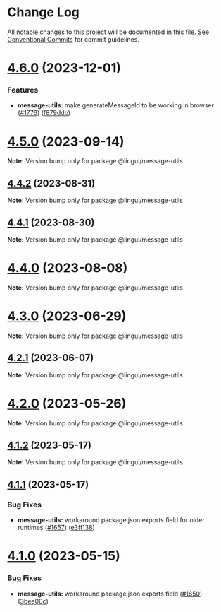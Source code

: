 # Change Log

All notable changes to this project will be documented in this file.
See [Conventional Commits](https://conventionalcommits.org) for commit guidelines.

# [4.6.0](https://github.com/lingui/js-lingui/compare/v4.5.0...v4.6.0) (2023-12-01)

### Features

- **message-utils:** make generateMessageId to be working in browser ([#1776](https://github.com/lingui/js-lingui/issues/1776)) ([f879ddb](https://github.com/lingui/js-lingui/commit/f879ddbbc4627f94c579e0156958b4ec4026e371))

# [4.5.0](https://github.com/lingui/js-lingui/compare/v4.4.2...v4.5.0) (2023-09-14)

**Note:** Version bump only for package @lingui/message-utils

## [4.4.2](https://github.com/lingui/js-lingui/compare/v4.4.1...v4.4.2) (2023-08-31)

**Note:** Version bump only for package @lingui/message-utils

## [4.4.1](https://github.com/lingui/js-lingui/compare/v4.4.0...v4.4.1) (2023-08-30)

**Note:** Version bump only for package @lingui/message-utils

# [4.4.0](https://github.com/lingui/js-lingui/compare/v4.3.0...v4.4.0) (2023-08-08)

**Note:** Version bump only for package @lingui/message-utils

# [4.3.0](https://github.com/lingui/js-lingui/compare/v4.2.1...v4.3.0) (2023-06-29)

**Note:** Version bump only for package @lingui/message-utils

## [4.2.1](https://github.com/lingui/js-lingui/compare/v4.2.0...v4.2.1) (2023-06-07)

**Note:** Version bump only for package @lingui/message-utils

# [4.2.0](https://github.com/lingui/js-lingui/compare/v4.1.2...v4.2.0) (2023-05-26)

**Note:** Version bump only for package @lingui/message-utils

## [4.1.2](https://github.com/lingui/js-lingui/compare/v4.1.1...v4.1.2) (2023-05-17)

**Note:** Version bump only for package @lingui/message-utils

## [4.1.1](https://github.com/lingui/js-lingui/compare/v4.1.0...v4.1.1) (2023-05-17)

### Bug Fixes

- **message-utils:** workaround package.json exports field for older runtimes ([#1657](https://github.com/lingui/js-lingui/issues/1657)) ([e3ff138](https://github.com/lingui/js-lingui/commit/e3ff1382e169f20d453d0ef35c0204e01e2dc752))

# [4.1.0](https://github.com/lingui/js-lingui/compare/v4.0.0...v4.1.0) (2023-05-15)

### Bug Fixes

- **message-utils:** workaround package.json exports field ([#1650](https://github.com/lingui/js-lingui/issues/1650)) ([3bee00c](https://github.com/lingui/js-lingui/commit/3bee00ccf4ca722173079601c663891708f5eb25))
